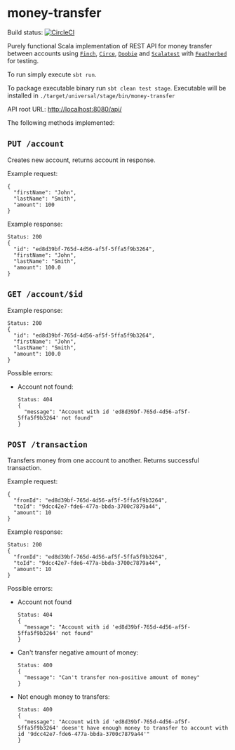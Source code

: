 # money-transfer

Build status: [![CircleCI](https://circleci.com/gh/ilya-murzinov/money-transfer/tree/master.png?style=shield)](https://circleci.com/gh/ilya-murzinov/money-transfer)

Purely functional Scala implementation of REST API for money transfer between accounts using [`Finch`][finch], [`Circe`][circe], [`Doobie`][doobie] and [`Scalatest`][scalatest] with [`Featherbed`][featherbed] for testing.

To run simply execute ```sbt run```.

To package executable binary run ```sbt clean test stage```. Executable will be installed in ```./target/universal/stage/bin/money-transfer```

API root URL: [http://localhost:8080/api/](http://localhost:8080/api/)

The following methods implemented:

## ```PUT /account```

  Creates new account, returns account in response.

  Example request:
  ```
  {
    "firstName": "John",
    "lastName": "Smith",
    "amount": 100
  }
  ```
  Example response:
  ```
  Status: 200
  {
    "id": "ed8d39bf-765d-4d56-af5f-5ffa5f9b3264",
    "firstName": "John",
    "lastName": "Smith",
    "amount": 100.0
  }
  ```

## ```GET /account/$id```

  Example response:
  ```
  Status: 200
  {
    "id": "ed8d39bf-765d-4d56-af5f-5ffa5f9b3264",
    "firstName": "John",
    "lastName": "Smith",
    "amount": 100.0
  }
  ```
  Possible errors:
  * Account not found:
    ```
    Status: 404
    {
      "message": "Account with id 'ed8d39bf-765d-4d56-af5f-5ffa5f9b3264' not found"
    }
    ```

## ```POST /transaction```
  Transfers money from one account to another. Returns successful transaction.

  Example request:
  ```
  {
    "fromId": "ed8d39bf-765d-4d56-af5f-5ffa5f9b3264",
    "toId": "9dcc42e7-fde6-477a-bbda-3700c7879a44",
    "amount": 10
  }
  ```
  Example response:
  ```
  Status: 200
  {
    "fromId": "ed8d39bf-765d-4d56-af5f-5ffa5f9b3264",
    "toId": "9dcc42e7-fde6-477a-bbda-3700c7879a44",
    "amount": 10
  }
  ```

  Possible errors:
  * Account not found
    ```
    Status: 404
    {
      "message": "Account with id 'ed8d39bf-765d-4d56-af5f-5ffa5f9b3264' not found"
    }
    ```
  * Can't transfer negative amount of money:
    ```
    Status: 400
    {
      "message": "Can't transfer non-positive amount of money"
    }
    ```
  * Not enough  money to transfers:
    ```
    Status: 400
    {
      "message": "Account with id 'ed8d39bf-765d-4d56-af5f-5ffa5f9b3264' doesn't have enough money to transfer to account with id '9dcc42e7-fde6-477a-bbda-3700c7879a44'"
    }
    ```

[finch]: https://github.com/finagle/finch
[circe]: https://github.com/circe/circe
[doobie]: https://github.com/tpolecat/doobie
[scalatest]: https://github.com/scalatest/scalatest
[featherbed]: https://github.com/finagle/featherbed
